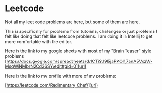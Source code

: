 # Leetcode
Not all my leet code problems are here, but some of them are here. 

This is specifically for problems from tutorials, challenges or just problems I felt like doing that felt like leetcode problems. I am doing it in Intellij to get more comfortable with the editor.

Here is the link to my google sheets with most of my "Brain Teaser" style problems
[https://docs.google.com/spreadsheets/d/1CTiSJ9l5jaRKOl1j7anA5VozW-MsqWiNMbrN2Cd36SY/edit#gid=0](url)

Here is the link to my profile with more of my problems:

[https://leetcode.com/Rudimentary_Chef/](url)

